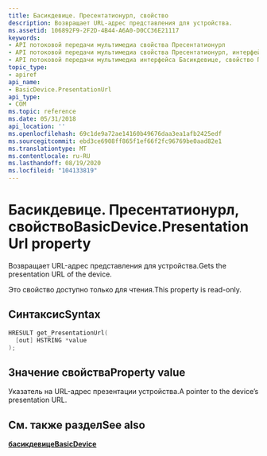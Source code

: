 ```yaml
---
title: Басикдевице. Пресентатионурл, свойство
description: Возвращает URL-адрес представления для устройства.
ms.assetid: 106892F9-2F2D-4B44-A6A0-D0CC36E21117
keywords:
- API потоковой передачи мультимедиа свойства Пресентатионурл
- API потоковой передачи мультимедиа свойства Пресентатионурл, интерфейс Басикдевице
- API потоковой передачи мультимедиа интерфейса Басикдевице, свойство Пресентатионурл
topic_type:
- apiref
api_name:
- BasicDevice.PresentationUrl
api_type:
- COM
ms.topic: reference
ms.date: 05/31/2018
api_location: ''
ms.openlocfilehash: 69c1de9a72ae14160b49676daa3ea1afb2425edf
ms.sourcegitcommit: ebd3ce6908ff865f1ef66f2fc96769be0aad82e1
ms.translationtype: MT
ms.contentlocale: ru-RU
ms.lasthandoff: 08/19/2020
ms.locfileid: "104133819"
---
```

# <a name="basicdevicepresentationurl-property"></a><span data-ttu-id="2f31e-106">Басикдевице. Пресентатионурл, свойство</span><span class="sxs-lookup"><span data-stu-id="2f31e-106">BasicDevice.PresentationUrl property</span></span>

<span data-ttu-id="2f31e-107">Возвращает URL-адрес представления для устройства.</span><span class="sxs-lookup"><span data-stu-id="2f31e-107">Gets the presentation URL of the device.</span></span>

<span data-ttu-id="2f31e-108">Это свойство доступно только для чтения.</span><span class="sxs-lookup"><span data-stu-id="2f31e-108">This property is read-only.</span></span>

## <a name="syntax"></a><span data-ttu-id="2f31e-109">Синтаксис</span><span class="sxs-lookup"><span data-stu-id="2f31e-109">Syntax</span></span>


```C++
HRESULT get_PresentationUrl(
  [out] HSTRING *value
);
```



## <a name="property-value"></a><span data-ttu-id="2f31e-110">Значение свойства</span><span class="sxs-lookup"><span data-stu-id="2f31e-110">Property value</span></span>

<span data-ttu-id="2f31e-111">Указатель на URL-адрес презентации устройства.</span><span class="sxs-lookup"><span data-stu-id="2f31e-111">A pointer to the device’s presentation URL.</span></span>

## <a name="see-also"></a><span data-ttu-id="2f31e-112">См. также раздел</span><span class="sxs-lookup"><span data-stu-id="2f31e-112">See also</span></span>

<dl> <dt>

<span data-ttu-id="2f31e-113">[**басикдевице**](/previous-versions/windows/desktop/legacy/hh828813(v=vs.85))</span><span class="sxs-lookup"><span data-stu-id="2f31e-113">[**BasicDevice**](/previous-versions/windows/desktop/legacy/hh828813(v=vs.85))</span></span>
</dt> </dl>

 

 